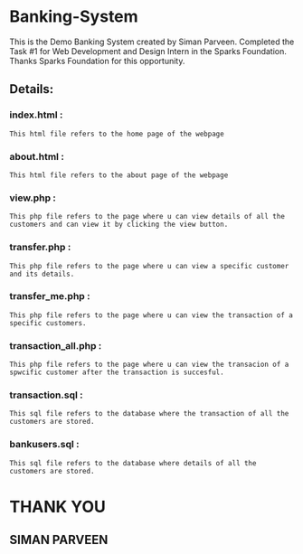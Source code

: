 # Banking-System

This is the Demo Banking System created by Siman Parveen. Completed the Task #1 for Web Development and Design Intern in the Sparks Foundation.
Thanks Sparks Foundation for this opportunity.

## Details:

### index.html :
    This html file refers to the home page of the webpage
    
### about.html :
    This html file refers to the about page of the webpage
    
### view.php :
    This php file refers to the page where u can view details of all the customers and can view it by clicking the view button. 
        
### transfer.php :
    This php file refers to the page where u can view a specific customer and its details. 
      
### transfer_me.php :
    This php file refers to the page where u can view the transaction of a specific customers. 
       
### transaction_all.php :
    This php file refers to the page where u can view the transacion of a spwcific customer after the transaction is succesful. 
        
### transaction.sql :
    This sql file refers to the database where the transaction of all the customers are stored.
           
### bankusers.sql :
    This sql file refers to the database where details of all the customers are stored. 
    
# THANK YOU
## SIMAN PARVEEN
